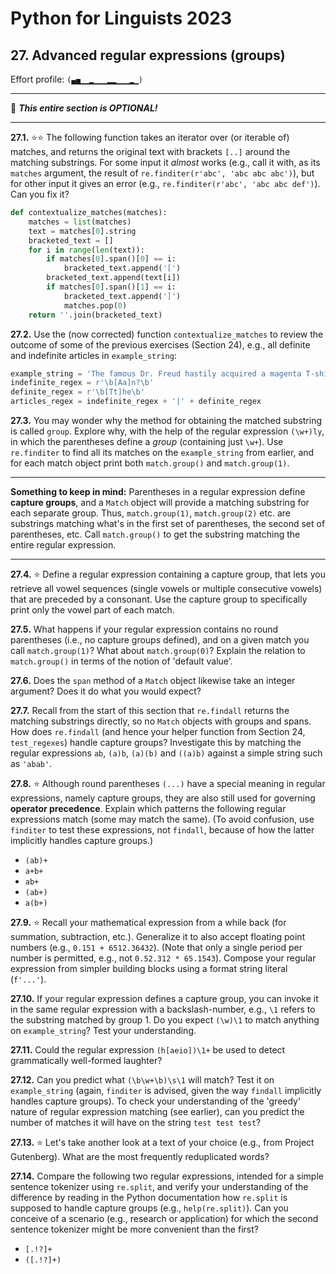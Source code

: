 # Python for Linguists 2023

## 27. Advanced regular expressions (groups)

Effort profile: `(▄▅▁▁▂▁▁▁▂▂▁▁▁▂▁)` 




----

🦉 **_This entire section is OPTIONAL!_**

----


**27.1.** ⭐⭐ The following function takes an iterator over (or iterable of) matches, and returns the original text with brackets `[..]` around the matching substrings. For some input it _almost_ works (e.g., call it with, as its `matches` argument, the result of `re.finditer(r'abc', 'abc abc abc')`), but for other input it gives an error (e.g., `re.finditer(r'abc', 'abc abc def')`). Can you fix it?

```python
def contextualize_matches(matches):
    matches = list(matches)
    text = matches[0].string
    bracketed_text = []
    for i in range(len(text)):
        if matches[0].span()[0] == i:
            bracketed_text.append('[')
        bracketed_text.append(text[i])
        if matches[0].span()[1] == i:
            bracketed_text.append(']')
            matches.pop(0)
    return ''.join(bracketed_text)
```


**27.2.** Use the (now corrected) function `contextualize_matches` to review the outcome of some of the previous exercises (Section 24), e.g., all definite and indefinite articles in `example_string`:
```python
example_string = 'The famous Dr. Freud hastily acquired a magenta T-shirt and an old sweater for 24.95EUR. He then very very eagerly left the H&M at 1am... It was, as the doctor said, "a necessity".'
indefinite_regex = r'\b[Aa]n?\b'
definite_regex = r'\b[Tt]he\b'
articles_regex = indefinite_regex + '|' + definite_regex
```

**27.3.** You may wonder why the method for obtaining the matched substring is called `group`. Explore why, with the help of the regular expression `(\w+)ly`, in which the parentheses define a _group_ (containing just `\w+`). Use `re.finditer` to find all its matches on the `example_string` from earlier, and for each match object print both `match.group()` and `match.group(1)`.

- - - - - -
**Something to keep in mind:** Parentheses in a regular expression define **capture groups**, and a `Match` object will provide a matching substring for each separate group. Thus, `match.group(1)`, `match.group(2)` etc. are substrings matching what's in the first set of parentheses, the second set of parentheses, etc. Call `match.group()` to get the substring matching the entire regular expression.
- - - - -

**27.4.** ⭐ Define a regular expression containing a capture group, that lets you retrieve all vowel sequences (single vowels or multiple consecutive vowels) that are preceded by a consonant. Use the capture group to specifically print only the vowel part of each match.

**27.5.** What happens if your regular expression contains no round parentheses (i.e., no capture groups defined), and on a given match you call `match.group(1)`? What about `match.group(0)`? Explain the relation to `match.group()` in terms of the notion of 'default value'.

**27.6.** Does the `span` method of a `Match` object likewise take an integer argument? Does it do what you would expect?

**27.7.** Recall from the start of this section that `re.findall` returns the matching substrings directly, so no `Match` objects with groups and spans. How does `re.findall` (and hence your helper function from Section 24, `test_regexes`) handle capture groups? Investigate this by matching the regular expressions `ab`, `(a)b`, `(a)(b)` and `((a)b)` against a simple string such as `'abab'`.

**27.8.** ⭐ Although round parentheses `(...)` have a special meaning in regular expressions, namely capture groups, they are also still used for governing **operator precedence**. Explain which patterns the following regular expressions match (some may match the same). (To avoid confusion, use `finditer` to test these expressions, not `findall`, because of how the latter implicitly handles capture groups.) 
 - `(ab)+` 
 - `a+b+` 
 - `ab+` 
 - `(ab+)` 
 - `a(b+)`

**27.9.** ⭐ Recall your mathematical expression from a while back (for summation, subtraction, etc.). Generalize it to also accept floating point numbers (e.g., `0.151 + 6512.36432`). (Note that only a single period per number is permitted, e.g., not `0.52.312 * 65.1543`). Compose your regular expression from simpler building blocks using a format string literal (`f'...'`).

**27.10.** If your regular expression defines a capture group, you can invoke it in the same regular expression with a backslash-number, e.g., `\1` refers to the substring matched by group 1. Do you expect `(\w)\1` to match anything on `example_string`? Test your understanding.

**27.11.** Could the regular expression `(h[aeio])\1+` be used to detect grammatically well-formed laughter?

**27.12.** Can you predict what `(\b\w+\b)\s\1` will match? Test it on `example_string` (again, `finditer` is advised, given the way `findall` implicitly handles capture groups). To check your understanding of the 'greedy' nature of regular expression matching (see earlier), can you predict the number of matches it will have on the string `test test test`?

**27.13.** ⭐ Let's take another look at a text of your choice (e.g., from Project Gutenberg). What are the most frequently reduplicated words?

**27.14.** Compare the following two regular expressions, intended for a simple sentence tokenizer using `re.split`, and verify your understanding of the difference by reading in the Python documentation how `re.split` is supposed to handle capture groups (e.g., `help(re.split)`). Can you conceive of a scenario (e.g., research or application) for which the second sentence tokenizer might be more convenient than the first? 
 - `[.!?]+` 
 - `([.!?]+)`


